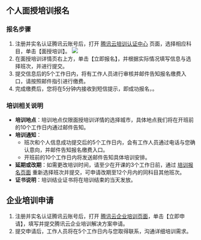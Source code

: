 ## 个人面授培训报名
### 报名步骤
1. 注册并实名认证腾讯云账号后，打开 [腾讯云培训认证中心](https://cloud.tencent.com/edu/training?ADTAG=gw.side) 页面，选择相应科目，单击【面授培训】。
![](https://main.qcloudimg.com/raw/399375e02530e014ae099f22a9d2017c.png)
2. 在面授培训详情页右上方，单击【立即报名】，并根据实际情况填写信息与选择班次，并进行提交。
3. 提交信息后的5个工作日内，将有工作人员进行审核并邮件告知报名缴费入口，请按照邮件指引进行缴费。
4. 完成缴费后，您将在5分钟内接收到短信提示，即成功报名，。

### 培训相关说明
- **培训地点**：培训地点仅限面授培训详情的选择城市，具体地点我们将在开班前的10个工作日内通过邮件告知。
- **培训通知**：
	- 班次和个人信息成功提交后的5个工作日内，会有工作人员通过电话与您确认意向，并邮件告知报名缴费入口。
	- 开班前的10个工作日内将发送邮件告知具体培训安排。
- **延期或改期**：如需更改培训时间，请至少在开课的3个工作日前，通过 [培训报名页面](https://www.easthome.com/front/tencentCloud/bespeak) 重新选择班次并提交，可申请改期至12个月内的同科目其他班次。
- **证书说明**：培训结业证书将在培训结束的当天发放。

	
## 企业培训申请
1. 注册并实名认证腾讯云账号后，打开 [腾讯云企业培训页面](https://cloud.tencent.com/edu/training/enterprise)，单击【立即申请】，填写并提交腾讯云企业培训解决方案申请。
2. 提交申请后，工作人员将在5个工作日内与您取得联系，沟通详细培训需求。




